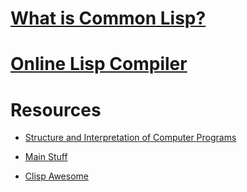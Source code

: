 # [What is Common Lisp?](https://common-lisp.net/)

# [Online Lisp Compiler](https://www.tutorialspoint.com/execute_lisp_online.php)

# Resources 
+ [Structure and Interpretation of Computer Programs](https://ocw.mit.edu/courses/electrical-engineering-and-computer-science/6-001-structure-and-interpretation-of-computer-programs-spring-2005/)

+ [Main Stuff](https://common-lisp.net/tutorials)
+ [Clisp Awesome](https://github.com/CodyReichert/awesome-cl)  
